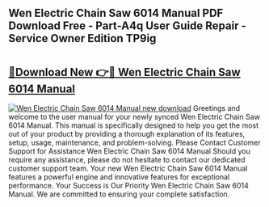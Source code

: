 ## Wen Electric Chain Saw 6014 Manual PDF Download Free - Part-A4q User Guide Repair - Service Owner Edition TP9ig

# <h2><a href="http://bc53896.oget.top/?id=Wen+Electric+Chain+Saw+6014+Manual">🔗Download New 👉🔴 Wen Electric Chain Saw 6014 Manual</a></h2>

[![Wen Electric Chain Saw 6014 Manual new download](https://i.imgur.com/5g1atiW.png)](http://bc53896.oget.top/?id=Wen+Electric+Chain+Saw+6014+Manual)
Greetings and welcome to the user manual for your newly synced Wen Electric Chain Saw 6014 Manual. This manual is specifically designed to help you get the most out of your product by providing a thorough explanation of its features, setup, usage, maintenance, and problem-solving. Please Contact Customer Support for Assistance Wen Electric Chain Saw 6014 Manual Should you require any assistance, please do not hesitate to contact our dedicated customer support team. Your new Wen Electric Chain Saw 6014 Manual features a powerful engine and innovative features for exceptional performance. Your Success is Our Priority Wen Electric Chain Saw 6014 Manual. We are committed to ensuring your complete satisfaction.
